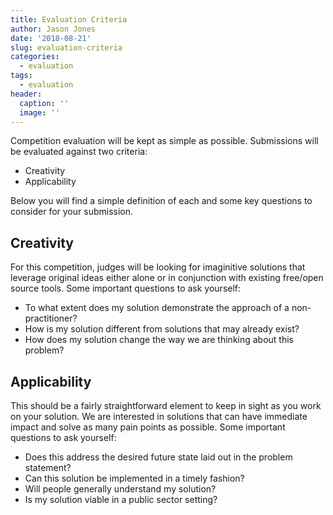 ```yaml
---
title: Evaluation Criteria
author: Jason Jones
date: '2018-08-21'
slug: evaluation-criteria
categories:
  - evaluation
tags:
  - evaluation
header:
  caption: ''
  image: ''
---
```


Competition evaluation will be kept as simple as possible. Submissions will be evaluated against two criteria:

- Creativity
- Applicability

Below you will find a simple definition of each and some key questions to consider for your submission.

## Creativity
For this competition, judges will be looking for imaginitive solutions that leverage original ideas either alone or in conjunction with existing free/open source tools. Some important questions to ask yourself:

- To what extent does my solution demonstrate the approach of a non-practitioner?
- How is my solution different from solutions that may already exist?
- How does my solution change the way we are thinking about this problem?

## Applicability
This should be a fairly straightforward element to keep in sight as you work on your solution. We are interested in solutions that can have immediate impact and solve as many pain points as possible. Some important questions to ask yourself:

- Does this address the desired future state laid out in the problem statement?
- Can this solution be implemented in a timely fashion?
- Will people generally understand my solution?
- Is my solution viable in a public sector setting?
